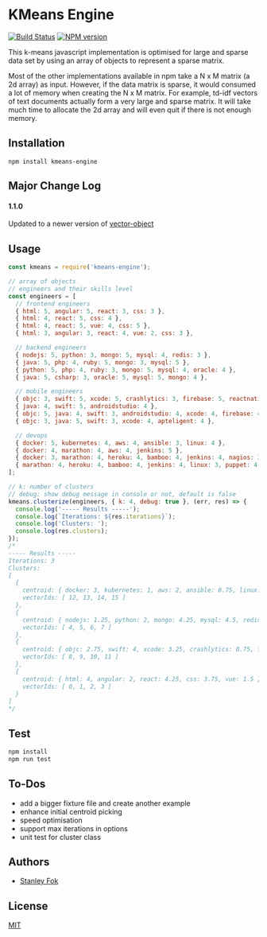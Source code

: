 KMeans Engine
=======

[![Build Status](https://travis-ci.org/stanleyfok/kmeans-engine.png?branch=master)](https://travis-ci.org/stanleyfok/kmeans-engine)
[![NPM version](https://img.shields.io/npm/v/kmeans-engine.svg)](https://www.npmjs.com/package/kmeans-engine)

This k-means javascript implementation is optimised for large and sparse data set by using an array of objects to represent a sparse matrix.

Most of the other implementations available in npm take a N x M matrix (a 2d array) as input. However, if the data matrix is sparse, it would consumed a lot of memory when creating the N x M matrix. For example, td-idf vectors of text documents actually form a very large and sparse matrix. It will take much time to allocate the 2d array and will even quit if there is not enough memory.

## Installation

`npm install kmeans-engine`

## Major Change Log

#### 1.1.0

Updated to a newer version of [vector-object](https://www.npmjs.com/package/vector-object)

## Usage

```js
const kmeans = require('kmeans-engine');

// array of objects
// engineers and their skills level
const engineers = [
  // frontend engineers
  { html: 5, angular: 5, react: 3, css: 3 },
  { html: 4, react: 5, css: 4 },
  { html: 4, react: 5, vue: 4, css: 5 },
  { html: 3, angular: 3, react: 4, vue: 2, css: 3 },

  // backend engineers
  { nodejs: 5, python: 3, mongo: 5, mysql: 4, redis: 3 },
  { java: 5, php: 4, ruby: 5, mongo: 3, mysql: 5 },
  { python: 5, php: 4, ruby: 3, mongo: 5, mysql: 4, oracle: 4 },
  { java: 5, csharp: 3, oracle: 5, mysql: 5, mongo: 4 },

  // mobile engineers
  { objc: 3, swift: 5, xcode: 5, crashlytics: 3, firebase: 5, reactnative: 4 },
  { java: 4, swift: 5, androidstudio: 4 },
  { objc: 5, java: 4, swift: 3, androidstudio: 4, xcode: 4, firebase: 4 },
  { objc: 3, java: 5, swift: 3, xcode: 4, apteligent: 4 },

  // devops
  { docker: 5, kubernetes: 4, aws: 4, ansible: 3, linux: 4 },
  { docker: 4, marathon: 4, aws: 4, jenkins: 5 },
  { docker: 3, marathon: 4, heroku: 4, bamboo: 4, jenkins: 4, nagios: 3 },
  { marathon: 4, heroku: 4, bamboo: 4, jenkins: 4, linux: 3, puppet: 4, nagios: 5 }
];

// k: number of clusters
// debug: show debug message in console or not, default is false
kmeans.clusterize(engineers, { k: 4, debug: true }, (err, res) => {
  console.log('----- Results -----');
  console.log(`Iterations: ${res.iterations}`);
  console.log('Clusters: ');
  console.log(res.clusters);
});
/*
----- Results -----
Iterations: 3
Clusters:
[
  {
    centroid: { docker: 3, kubernetes: 1, aws: 2, ansible: 0.75, linux: 1.75, marathon: 3, jenkins: 3.25,heroku: 2, bamboo: 2, nagios: 2, puppet: 1 },
    vectorIds: [ 12, 13, 14, 15 ]
  },
  {
    centroid: { nodejs: 1.25, python: 2, mongo: 4.25, mysql: 4.5, redis: 0.75, java: 2.5, php: 2, ruby: 2, oracle: 2.25, csharp: 0.75 },
    vectorIds: [ 4, 5, 6, 7 ]
  },
  {
    centroid: { objc: 2.75, swift: 4, xcode: 3.25, crashlytics: 0.75, firebase: 2.25, reactnative: 1, java: 3.25, androidstudio: 2, apteligent: 1 },
    vectorIds: [ 8, 9, 10, 11 ]
  },
  {
    centroid: { html: 4, angular: 2, react: 4.25, css: 3.75, vue: 1.5 },
    vectorIds: [ 0, 1, 2, 3 ]
  }
]
*/
```

## Test

```bash
npm install
npm run test
```

## To-Dos
* add a bigger fixture file and create another example
* enhance initial centroid picking
* speed optimisation
* support max iterations in options
* unit test for cluster class

## Authors

  - [Stanley Fok](https://github.com/stanleyfok)

## License

  [MIT](./LICENSE)
